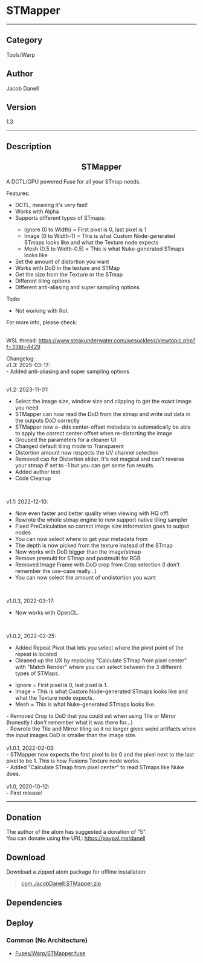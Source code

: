 # STMapper
___

## Category
Tools/Warp

## Author
Jacob Danell

## Version
1.3

___

## Description
<center><h2>STMapper</h2></center>
<p>A DCTL/GPU powered Fuse for all your STmap needs.</p>

<p>Features:
<ul>
<li>DCTL, meaning it's very fast!</li>
<li>Works with Alpha</li>
<li>Supports different types of STmaps:</li>
<ul>
<li>Ignore (0 to Width) = First pixel is 0, last pixel is 1</li>
<li>Image (0 to Width-1) = This is what Custom Node-generated STmaps looks like and what the Texture node expects</li>
<li>Mesh (0.5 to Width-0.5) = This is what Nuke-generated STmaps looks like</li>
</ul>
<li>Set the amount of distortion you want</li>
<li>Works with DoD in the texture and STMap</li>
<li>Get the size from the Texture or the STmap</li>
<li>Different tiling options</li>
<li>Different anti-aliasing and super sampling options</li>
</ul>
</p>

<p>Todo:
<ul>
<li>Not working with RoI.</li>
</ul>
</p>


<p>For more info, please check:</p>

<br>WSL thread: <a href="https://www.steakunderwater.com/wesuckless/viewtopic.php?f=33&t=4429">https://www.steakunderwater.com/wesuckless/viewtopic.php?f=33&t=4429</a></br>


<p>
Changelog:<br/>
v1.3: 2025-03-17:<br/>
- Added anti-aliasing and super sampling options<br/>
<br/>

v1.2: 2023-11-01:<br/>
- Select the image size, window size and clipping to get the exact image you need<br/>
- STMapper can now read the DoD from the stmap and write out data in the outputs DoD correctly<br/>
- STMapper now a- dds center-offset metadata to automatically be able to apply the correct center-offset when re-distorting the image<br/>
- Grouped the parameters for a cleaner UI<br/>
- Changed default tiling mode to Transparent<br/>
- Distortion amount now respects the UV channel selection<br/>
- Removed cap for Distortion slider. It's not magical and can't reverse your stmap if set to -1 but you can get some fun results.<br/>
- Added author text<br/>
- Code Cleanup<br/>
<br/>

v1.1: 2022-12-10:<br />
- Now even faster and better quality when viewing with HQ off!<br />
- Rewrote the whole stmap engine to now support native tiling sampler<br />
- Fixed PreCalculation so correct image size information goes to output nodes<br />
- You can now select where to get your metadata from<br />
- The depth is now picked from the texture instead of the STmap<br />
- Now works with DoD bigger than the image/stmap<br />
- Remove premulti for STmap and postmulti for RGB<br />
- Removed Image Frame with DoD crop from Crop selection (I don't remember the use-case really...)<br />
- You can now select the amount of undistortion you want<br />
<br />

v1.0.3, 2022-03-17:<br />
- Now works with OpenCL.<br />
<br />

v1.0.2, 2022-02-25:<br />
- Added Repeat Pivot that lets you select where the pivot point of the repeat is located<br />
- Cleaned up the UX by replacing "Calculate STmap from pixel center" with "Match Render" where you can select between the 3 different types of STMaps.
<ul>
<li>Ignore = First pixel is 0, last pixel is 1.</li>
<li>Image = This is what Custom Node-generated STmaps looks like and what the Texture node expects.</li>
<li>Mesh = This is what Nuke-generated STmaps looks like.</li>
</ul>
- Removed Crop to DoD that you could set when using Tile or Mirror (honestly I don't remember what it was there for...)<br />
- Rewrote the Tile and Mirror tiling so it no longer gives weird artifacts when the input images DoD is smaller than the image size.<br />

<br />
v1.0.1, 2022-02-03:<br />
- STMapper now expects the first pixel to be 0 and the pixel next to the last pixel to be 1. This is how Fusions Texture node works.<br />
- Added "Calculate STmap from pixel center" to read STmaps like Nuke does.<br />
<br />
v1.0, 2020-10-12:<br />
- First release!<br />
</p>

___

## Donation
The author of the atom has suggested a donation of "5".  
You can donate using the URL: <a href="https://paypal.me/danell">https://paypal.me/danell</a>

## Download

Download a zipped atom package for offline installation:
> [com.JacobDanell.STMapper.zip](https://gitlab.com/WeSuckLess/Reactor/-/archive/master/Reactor-master.zip?path=Atoms/com.JacobDanell.STMapper)  

## Dependencies

## Deploy

### Common (No Architecture)

<ul>
<li><a href="https://gitlab.com/WeSuckLess/Reactor/-/blob/master/Atoms/com.JacobDanell.STMapper/Fuses/Warp/STMapper.fuse?ref_type=heads">Fuses/Warp/STMapper.fuse</a></li>
</ul>
